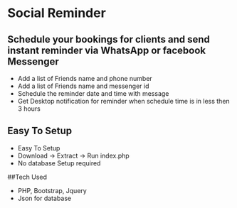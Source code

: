 # Social Reminder

## Schedule your bookings for clients and send instant reminder via WhatsApp or facebook Messenger

* Add a list of Friends name and phone number
* Add a list of Friends name and messenger id
* Schedule the reminder date and time with message
* Get Desktop notification for reminder when schedule time is in less then 3 hours

## Easy To Setup
* Easy To Setup
* Download -> Extract -> Run index.php
* No database Setup required

##Tech Used
* PHP, Bootstrap, Jquery
* Json for database